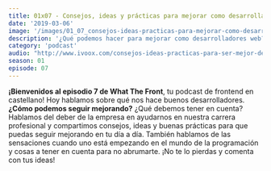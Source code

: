 ```yaml
---
title: 01x07 - Consejos, ideas y prácticas para mejorar como desarrolladores web
date: '2019-03-06'
image: '/images/01_07_consejos-ideas-practicas-para-mejorar-como-desarrollador.jpg'
description: '¿Qué podemos hacer para mejorar como desarrolladores web? ¿Qué son los hard skills y los soft skills? ¿Qué puedo esperar de la empresa para evolucionar como programador? Ideas, consejos y buenas prácticas para seguir mejorando.'
category: 'podcast'
audio: "http://www.ivoox.com/consejos-ideas-practicas-para-ser-mejor-desarrollador_mf_33022555_feed_1.mp3"
season: 01
episode: 07
---
```


**¡Bienvenidos al episodio 7 de What The Front**, tu podcast de frontend en castellano! Hoy hablamos sobre qué nos hace buenos desarrolladores. **¿Cómo podemos seguir mejorando?** ¿Qué debemos tener en cuenta? Hablamos del deber de la empresa en ayudarnos en nuestra carrera profesional y compartimos consejos, ideas y buenas prácticas para que puedas seguir mejorando en tu día a día. También hablamos de las sensaciones cuando uno está empezando en el mundo de la programación y cosas a tener en cuenta para no abrumarte. ¡No te lo pierdas y comenta con tus ideas!
